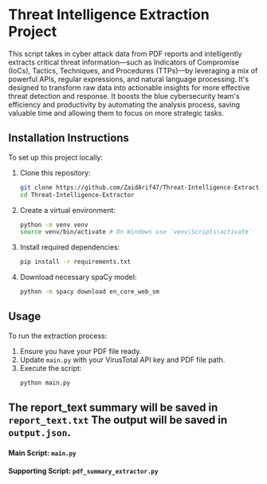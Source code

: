 # Threat Intelligence Extraction Project
This script takes in cyber attack data from PDF reports and intelligently extracts critical threat information—such as Indicators of Compromise (IoCs), Tactics, Techniques, and Procedures (TTPs)—by leveraging a mix of powerful APIs, regular expressions, and natural language processing. It's designed to transform raw data into actionable insights for more effective threat detection and response. It boosts the blue cybersecurity team's efficiency and productivity by automating the analysis process, saving valuable time and allowing them to focus on more strategic tasks.

## Installation Instructions

To set up this project locally:

1. Clone this repository:
   ```bash
   git clone https://github.com/ZaidArif47/Threat-Intelligence-Extractor.git
   cd Threat-Intelligence-Extractor
   ```

2. Create a virtual environment:
   ```bash
   python -m venv venv
   source venv/bin/activate # On Windows use `venv\Scripts\activate`
   ```

3. Install required dependencies:
   ```bash
   pip install -r requirements.txt
   ```

4. Download necessary spaCy model:
   ```bash
   python -m spacy download en_core_web_sm
   ```

## Usage

To run the extraction process:

1. Ensure you have your PDF file ready.
2. Update `main.py` with your VirusTotal API key and PDF file path.
3. Execute the script:
   ```bash
   python main.py
   ```

The report_text summary will be saved in `report_text.txt`
The output will be saved in `output.json`.
---

#### **Main Script: `main.py`**
#### **Supporting Script: `pdf_summary_extractor.py`**
